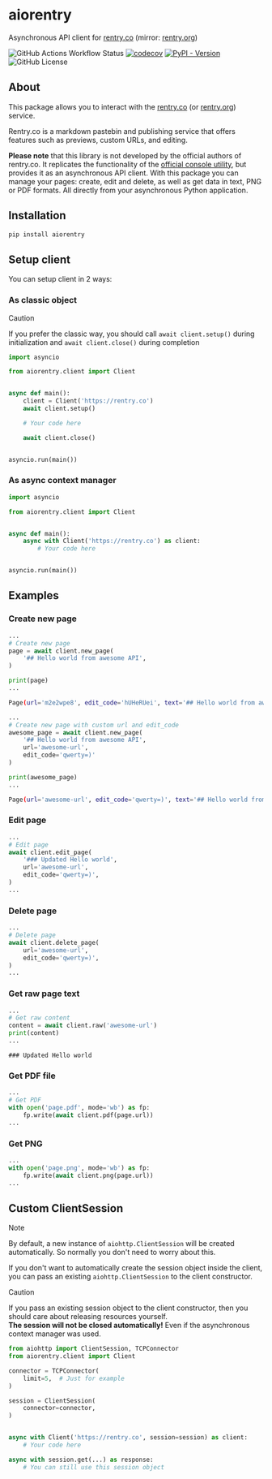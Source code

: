 # aiorentry

Asynchronous API client for [rentry.co](https://rentry.co) (mirror: [rentry.org](https://rentry.org))

![GitHub Actions Workflow Status](https://img.shields.io/github/actions/workflow/status/froosty/aiorentry/lint_and_test.yml)
[![codecov](https://codecov.io/gh/froosty/aiorentry/graph/badge.svg?token=FJBRTOQ2HR)](https://codecov.io/gh/froosty/aiorentry)
[![PyPI - Version](https://img.shields.io/pypi/v/aiorentry)](https://pypi.org/project/aiorentry/)
![GitHub License](https://img.shields.io/github/license/froosty/aiorentry)

## About

This package allows you to interact with the [rentry.co](https://rentry.co) (or [rentry.org](https://rentry.org)) service.

Rentry.co is a markdown pastebin and publishing service that offers features such as previews, custom URLs, and editing.

**Please note** that this library is not developed by the official authors of rentry.co. It replicates the functionality of the [official console utility](https://github.com/radude/rentry), but provides it as an asynchronous API client. With this package you can manage your pages: create, edit and delete, as well as get data in text, PNG or PDF formats. All directly from your asynchronous Python application.

## Installation

```bash
pip install aiorentry
```

## Setup client

You can setup client in 2 ways:

### As classic object

> [!CAUTION]
> If you prefer the classic way, you should call `await client.setup()` during initialization and `await client.close()` during completion

```python
import asyncio

from aiorentry.client import Client


async def main():
    client = Client('https://rentry.co')
    await client.setup()

    # Your code here

    await client.close()


asyncio.run(main())
```

### As async context manager

```python
import asyncio

from aiorentry.client import Client


async def main():
    async with Client('https://rentry.co') as client:
        # Your code here


asyncio.run(main())
```

## Examples

### Create new page

```python
...
# Create new page
page = await client.new_page(
    '## Hello world from awesome API',
)

print(page)
...
```

```bash
Page(url='m2e2wpe8', edit_code='hUHeRUei', text='## Hello world from awesome API')
```

```python
...
# Create new page with custom url and edit_code
awesome_page = await client.new_page(
    '## Hello world from awesome API',
    url='awesome-url',
    edit_code='qwerty=)'
)

print(awesome_page)
...
```

```bash
Page(url='awesome-url', edit_code='qwerty=)', text='## Hello world from awesome API')
```

### Edit page

```python
...
# Edit page
await client.edit_page(
    '### Updated Hello world',
    url='awesome-url',
    edit_code='qwerty=)',
)
...
```

### Delete page

```python
...
# Delete page
await client.delete_page(
    url='awesome-url',
    edit_code='qwerty=)',
)
...
```

### Get raw page text

```python
...
# Get raw content
content = await client.raw('awesome-url')
print(content)
...
```

```
### Updated Hello world
```

### Get PDF file

```python
...
# Get PDF
with open('page.pdf', mode='wb') as fp:
    fp.write(await client.pdf(page.url))
...
```

### Get PNG

```python
...
with open('page.png', mode='wb') as fp:
    fp.write(await client.png(page.url))
...
```

## Custom ClientSession

> [!NOTE]
> By default, a new instance of `aiohttp.ClientSession` will be created automatically. So normally you don't need to worry about this.

If you don't want to automatically create the session object inside the client, you can pass an existing `aiohttp.ClientSession` to the client constructor.

> [!CAUTION]
> If you pass an existing session object to the client constructor, then you should care about releasing resources yourself. \
> **The session will not be closed automatically!** Even if the asynchronous context manager was used.

```python
from aiohttp import ClientSession, TCPConnector
from aiorentry.client import Client

connector = TCPConnector(
    limit=5,  # Just for example
)

session = ClientSession(
    connector=connector,
)


async with Client('https://rentry.co', session=session) as client:
    # Your code here

async with session.get(...) as response:
    # You can still use this session object

```